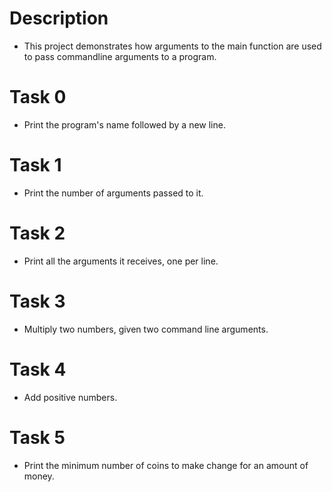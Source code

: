 # Description
- This project demonstrates how arguments to the main function are used to pass commandline arguments to a program.

# Task 0
- Print the program's name followed by a new line.

# Task 1
- Print the number of arguments passed to it.

# Task 2
- Print all the arguments it receives, one per line.

# Task 3
- Multiply two numbers, given two command line arguments.

# Task 4
- Add positive numbers.

# Task 5
- Print the minimum number of coins to make change for an amount of money.
